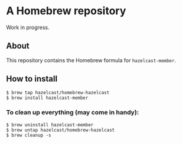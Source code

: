 # A Homebrew repository

Work in progress.

## About

This repository contains the Homebrew formula for `hazelcast-member`.

## How to install

    $ brew tap hazelcast/homebrew-hazelcast
    $ brew install hazelcast-member

### To clean up everything (may come in handy):

    $ brew uninstall hazelcast-member
    $ brew untap hazelcast/homebrew-hazelcast
    $ brew cleanup -s

